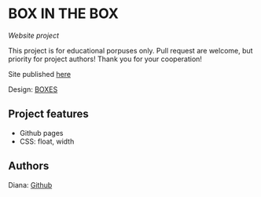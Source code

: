 # BOX IN THE BOX

_Website project_

This project is for educational porpuses only. Pull request are welcome, but priority for project authors! Thank you for your cooperation!

Site published [here](https://Nuotaikos.github.io/4-namu-darbas-lygiavimas/)

Design: [BOXES](https://cdn.discordapp.com/attachments/950296439051911178/951432465568899082/unknown.png)

## Project features

-   Github pages
-   CSS: float, width

## Authors

Diana: [Github](https://github.com/Nuotaikos)